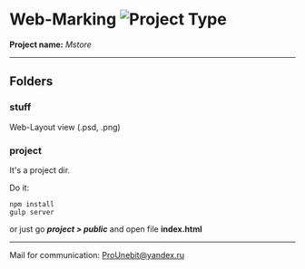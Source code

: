 # Web-Marking ![Project Type](http://funkyimg.com/i/2E2ou.jpg)

**Project name:** *Mstore*
- - -
## Folders
### stuff
Web-Layout view (.psd, .png)
### project
It's a project dir.

Do it:
```
npm install
gulp server
```
or just go _**project > public**_ and open file **index.html**
- - -
Mail for communication: <ProUnebit@yandex.ru>
